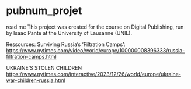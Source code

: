 # pubnum_projet
read me
This project was created for the course on Digital Publishing, run by Isaac Pante at the University of Lausanne (UNIL).



Ressources: 
Surviving Russia’s ‘Filtration Camps’:
https://www.nytimes.com/video/world/europe/100000008396333/russia-filtration-camps.html


UKRAINE’S STOLEN CHILDREN
https://www.nytimes.com/interactive/2023/12/26/world/europe/ukraine-war-children-russia.html
